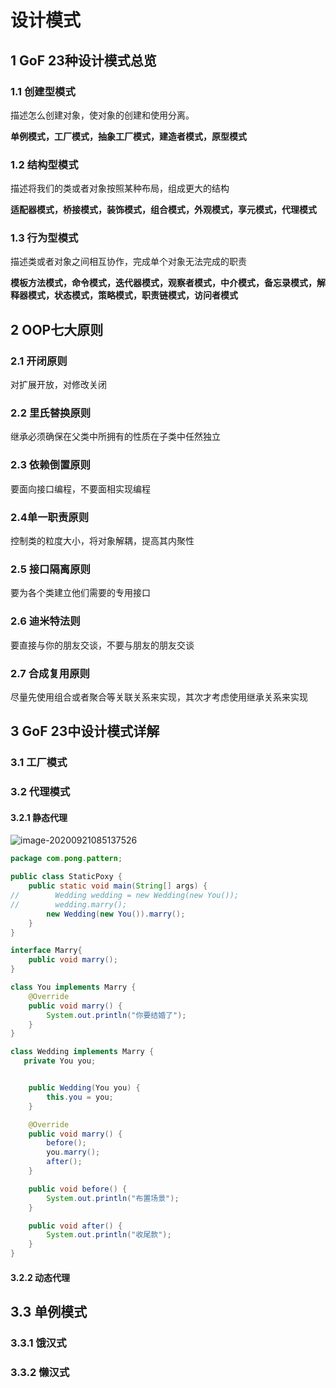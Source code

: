 # 设计模式

## 1 GoF 23种设计模式总览

### 1.1 创建型模式

描述怎么创建对象，使对象的创建和使用分离。

**单例模式，工厂模式，抽象工厂模式，建造者模式，原型模式**

### 1.2 结构型模式

描述将我们的类或者对象按照某种布局，组成更大的结构

**适配器模式，桥接模式，装饰模式，组合模式，外观模式，享元模式，代理模式**

### 1.3 行为型模式

描述类或者对象之间相互协作，完成单个对象无法完成的职责

**模板方法模式，命令模式，迭代器模式，观察者模式，中介模式，备忘录模式，解释器模式，状态模式，策略模式，职责链模式，访问者模式**

## 2 OOP七大原则

### 2.1 开闭原则

对扩展开放，对修改关闭

### 2.2 里氏替换原则

继承必须确保在父类中所拥有的性质在子类中任然独立

### 2.3 依赖倒置原则

要面向接口编程，不要面相实现编程

### 2.4单一职责原则

控制类的粒度大小，将对象解耦，提高其内聚性

### 2.5 接口隔离原则

要为各个类建立他们需要的专用接口

### 2.6 迪米特法则

要直接与你的朋友交谈，不要与朋友的朋友交谈

### 2.7 合成复用原则

尽量先使用组合或者聚合等关联关系来实现，其次才考虑使用继承关系来实现

## 3 GoF 23中设计模式详解

### 3.1 工厂模式





### 3.2 代理模式

#### 3.2.1 静态代理

![image-20200921085137526](C:\Users\userhan\AppData\Roaming\Typora\typora-user-images\image-20200921085137526.png)

```java
package com.pong.pattern;

public class StaticPoxy {
    public static void main(String[] args) {
//        Wedding wedding = new Wedding(new You());
//        wedding.marry();
        new Wedding(new You()).marry();
    }
}

interface Marry{
    public void marry();
}

class You implements Marry {
    @Override
    public void marry() {
        System.out.println("你要结婚了");
    }
}

class Wedding implements Marry {
   private You you;


    public Wedding(You you) {
        this.you = you;
    }

    @Override
    public void marry() {
        before();
        you.marry();
        after();
    }

    public void before() {
        System.out.println("布置场景");
    }

    public void after() {
        System.out.println("收尾款");
    }
}
```



#### 3.2.2 动态代理



## 3.3 单例模式

### 3.3.1 饿汉式



### 3.3.2 懒汉式




